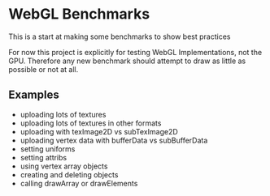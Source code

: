 WebGL Benchmarks
================

This is a start at making some benchmarks to show best practices

For now this project is explicitly for testing WebGL Implementations,
not the GPU. Therefore any new benchmark should attempt to draw
as little as possible or not at all.

Examples
--------

* uploading lots of textures
* uploading lots of textures in other formats
* uploading with texImage2D vs subTexImage2D
* uploading vertex data with bufferData vs subBufferData
* setting uniforms
* setting attribs
* using vertex array objects
* creating and deleting objects
* calling drawArray or drawElements

